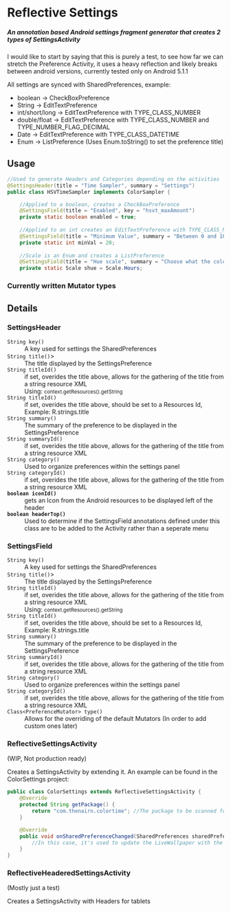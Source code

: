 # Reflective Settings

##### An annotation based Android settings fragment generator that creates 2 types of SettingsActivity

I would like to start by saying that this is purely a test, to see how far we can stretch the Preference Activity, it uses a heavy reflection and likely breaks between android versions, currently tested only on Android 5.1.1


All settings are synced with SharedPreferences, example:
* boolean → CheckBoxPreference
* String → EditTextPreference
* int/short/long → EditTextPreference with TYPE_CLASS_NUMBER 
* double/float → EditTextPreference with TYPE_CLASS_NUMBER and TYPE_NUMBER_FLAG_DECIMAL
* Date → EditTextPreference with TYPE_CLASS_DATETIME
* Enum → ListPreference (Uses Enum.toString() to set the preference title)

## Usage
```java
//Used to generate Headers and Categories depending on the activities
@SettingsHeader(title = "Time Sampler", summary = "Settings") 
public class HSVTimeSampler implements ColorSampler {

    //Applied to a boolean, creates a CheckBoxPreference
    @SettingsField(title = "Enabled", key = "hsvt_maxAmount")
    private static boolean enabled = true;
    
    //Applied to an int creates an EditTextPreference with TYPE_CLASS_NUMBER
    @SettingsField(title = "Minimum Value", summary = "Between 0 and 100, the darkest the color can be", key = "hsvt_minAmount")
    private static int minVal = 20;
    
    //Scale is an Enum and creates a ListPreference 
    @SettingsField(title = "Hue scale", summary = "Choose what the color scales on", key = "hsvt_hue") 
    private static Scale shue = Scale.Hours;
```

### Currently written Mutator types 


## Details

### SettingsHeader
<dl>
  <dt><code>String key()</code></dt>
  <dd>A key used for settings the SharedPreferences</dd>

  <dt><code>String title()</code>></dt>
  <dd>The title displayed by the SettingsPreference</dd>
  
  <dt><code>String titleId()</code></dt>
  <dd>if set, overides the title above, allows for the gathering of the title from a string resource XML</dd>
  <dd>Using: <small>context.getResources().getString</small></dd>
  <dt><code>String titleId()</code></dt>
  <dd>if set, overides the title above, should be set to a Resources Id, Example: R.strings.title</dd>
  
  <dt><code>String summary()</code></dt>
  <dd>The summary of the preference to be displayed in the SettingsPreference</dd>
  <dt><code>String summaryId()</code></dt>
  <dd>if set, overides the title above, allows for the gathering of the title from a string resource XML</dd>
  
  <dt><code>String category()</code></dt>
  <dd>Used to organize preferences within the settings panel</dd>
  <dt><code>String categoryId()</code></dt>
  <dd>if set, overides the title above, allows for the gathering of the title from a string resource XML</dd>
  
  <dt><b><code>boolean iconId()</code></b></dt>
  <dd>gets an Icon from the Android resources to be displayed left of the header</dd>
  <dt><b><code>boolean headerTop()</code></b></dt>
  <dd>Used to determine if the SettingsField annotations defined under this class are to be added to the Activity rather than a seperate menu</dd>
</dl>

### SettingsField

<dl>
  <dt><code>String key()</code></dt>
  <dd>A key used for settings the SharedPreferences</dd>

  <dt><code>String title()</code>></dt>
  <dd>The title displayed by the SettingsPreference</dd>
  
  <dt><code>String titleId()</code></dt>
  <dd>if set, overides the title above, allows for the gathering of the title from a string resource XML</dd>
  <dd>Using: <small>context.getResources().getString</small></dd>
  <dt><code>String titleId()</code></dt>
  <dd>if set, overides the title above, should be set to a Resources Id, Example: R.strings.title</dd>
  
  <dt><code>String summary()</code></dt>
  <dd>The summary of the preference to be displayed in the SettingsPreference</dd>
  <dt><code>String summaryId()</code></dt>
  <dd>if set, overides the title above, allows for the gathering of the title from a string resource XML</dd>
  
  <dt><code>String category()</code></dt>
  <dd>Used to organize preferences within the settings panel</dd>
  <dt><code>String categoryId()</code></dt>
  <dd>if set, overides the title above, allows for the gathering of the title from a string resource XML</dd>
  
  <dt><code>Class&lt;PreferenceMutator&gt; type()</code></dt>
  <dd>Allows for the overriding of the default Mutators (In order to add custom ones later)</dd>
</dl>


### ReflectiveSettingsActivity 
(WIP, Not production ready)

Creates a SettingsActivity by extending it. An example can be found in the ColorSettings project:

```java
public class ColorSettings extends ReflectiveSettingsActivity {
    @Override
    protected String getPackage() {
        return "com.thenairn.colortime"; //The package to be scanned for changes 
    }

    @Override
    public void onSharedPreferenceChanged(SharedPreferences sharedPreferences, String key) {
        //In this case, it's used to update the LiveWallpaper with the settings changes
    }
}
```



### ReflectiveHeaderedSettingsActivity 
(Mostly just a test)

Creates a SettingsActivity with Headers for tablets 
